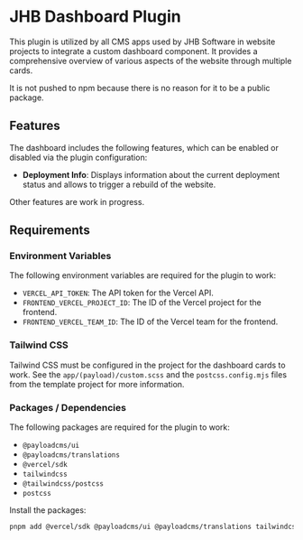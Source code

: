 # JHB Dashboard Plugin

This plugin is utilized by all CMS apps used by JHB Software in website projects to integrate a custom dashboard component. It provides a comprehensive overview of various aspects of the website through multiple cards.

It is not pushed to npm because there is no reason for it to be a public package.

## Features

The dashboard includes the following features, which can be enabled or disabled via the plugin configuration:

- **Deployment Info**: Displays information about the current deployment status and allows to trigger a rebuild of the website.

Other features are work in progress.

## Requirements

### Environment Variables

The following environment variables are required for the plugin to work:

- `VERCEL_API_TOKEN`: The API token for the Vercel API.
- `FRONTEND_VERCEL_PROJECT_ID`: The ID of the Vercel project for the frontend.
- `FRONTEND_VERCEL_TEAM_ID`: The ID of the Vercel team for the frontend.

### Tailwind CSS

Tailwind CSS must be configured in the project for the dashboard cards to work. See the `app/(payload)/custom.scss` and the `postcss.config.mjs` files from the template project for more information.

### Packages / Dependencies

The following packages are required for the plugin to work:

- `@payloadcms/ui`
- `@payloadcms/translations`
- `@vercel/sdk`
- `tailwindcss`
- `@tailwindcss/postcss`
- `postcss`

Install the packages:

```bash
pnpm add @vercel/sdk @payloadcms/ui @payloadcms/translations tailwindcss @tailwindcss/postcss postcss
```

